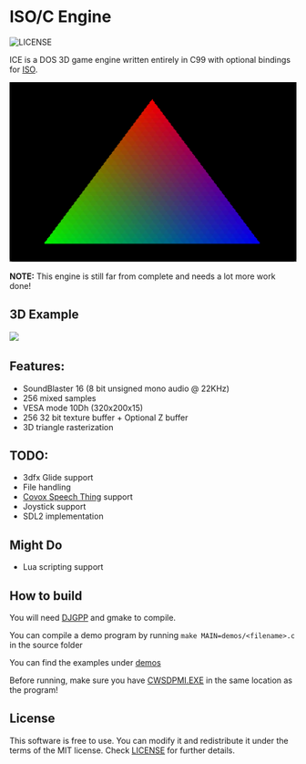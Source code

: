 # ISO/C Engine
![LICENSE](https://img.shields.io/badge/LICENSE-MIT-green.svg)

ICE is a DOS 3D game engine written entirely in C99 with optional bindings for [ISO](https://github.com/0x1ED1CE/ISO).

<img src="/screenshots/triangle.png?raw=true">

**NOTE:** This engine is still far from complete and needs a lot more work done!

## 3D Example

<img src="/screenshots/miku.gif?raw=true">

## Features:
- SoundBlaster 16 (8 bit unsigned mono audio @ 22KHz)
- 256 mixed samples
- VESA mode 10Dh (320x200x15)
- 256 32 bit texture buffer + Optional Z buffer
- 3D triangle rasterization

## TODO:
- 3dfx Glide support
- File handling
- [Covox Speech Thing](https://en.wikipedia.org/wiki/Covox_Speech_Thing) support
- Joystick support
- SDL2 implementation

## Might Do
- Lua scripting support

## How to build
You will need [DJGPP](https://github.com/andrewwutw/build-djgpp) and gmake to compile.

You can compile a demo program by running ``make MAIN=demos/<filename>.c`` in the source folder

You can find the examples under [demos](src/demos)

Before running, make sure you have [CWSDPMI.EXE](http://sandmann.dotster.com/cwsdpmi/) in the same location as the program!

## License
This software is free to use. You can modify it and redistribute it under the terms of the 
MIT license. Check [LICENSE](LICENSE) for further details.
